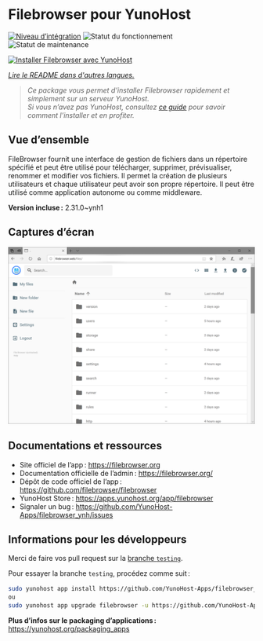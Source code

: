 <!--
Nota bene : ce README est automatiquement généré par <https://github.com/YunoHost/apps/tree/master/tools/readme_generator>
Il NE doit PAS être modifié à la main.
-->

# Filebrowser pour YunoHost

[![Niveau d’intégration](https://dash.yunohost.org/integration/filebrowser.svg)](https://ci-apps.yunohost.org/ci/apps/filebrowser/) ![Statut du fonctionnement](https://ci-apps.yunohost.org/ci/badges/filebrowser.status.svg) ![Statut de maintenance](https://ci-apps.yunohost.org/ci/badges/filebrowser.maintain.svg)

[![Installer Filebrowser avec YunoHost](https://install-app.yunohost.org/install-with-yunohost.svg)](https://install-app.yunohost.org/?app=filebrowser)

*[Lire le README dans d'autres langues.](./ALL_README.md)*

> *Ce package vous permet d’installer Filebrowser rapidement et simplement sur un serveur YunoHost.*  
> *Si vous n’avez pas YunoHost, consultez [ce guide](https://yunohost.org/install) pour savoir comment l’installer et en profiter.*

## Vue d’ensemble

FileBrowser fournit une interface de gestion de fichiers dans un répertoire spécifié et peut être utilisé pour télécharger, supprimer, prévisualiser, renommer et modifier vos fichiers. Il permet la création de plusieurs utilisateurs et chaque utilisateur peut avoir son propre répertoire. Il peut être utilisé comme application autonome ou comme middleware.

**Version incluse :** 2.31.0~ynh1

## Captures d’écran

![Capture d’écran de Filebrowser](./doc/screenshots/screenshot.PNG)

## Documentations et ressources

- Site officiel de l’app : <https://filebrowser.org>
- Documentation officielle de l’admin : <https://filebrowser.org/>
- Dépôt de code officiel de l’app : <https://github.com/filebrowser/filebrowser>
- YunoHost Store : <https://apps.yunohost.org/app/filebrowser>
- Signaler un bug : <https://github.com/YunoHost-Apps/filebrowser_ynh/issues>

## Informations pour les développeurs

Merci de faire vos pull request sur la [branche `testing`](https://github.com/YunoHost-Apps/filebrowser_ynh/tree/testing).

Pour essayer la branche `testing`, procédez comme suit :

```bash
sudo yunohost app install https://github.com/YunoHost-Apps/filebrowser_ynh/tree/testing --debug
ou
sudo yunohost app upgrade filebrowser -u https://github.com/YunoHost-Apps/filebrowser_ynh/tree/testing --debug
```

**Plus d’infos sur le packaging d’applications :** <https://yunohost.org/packaging_apps>
